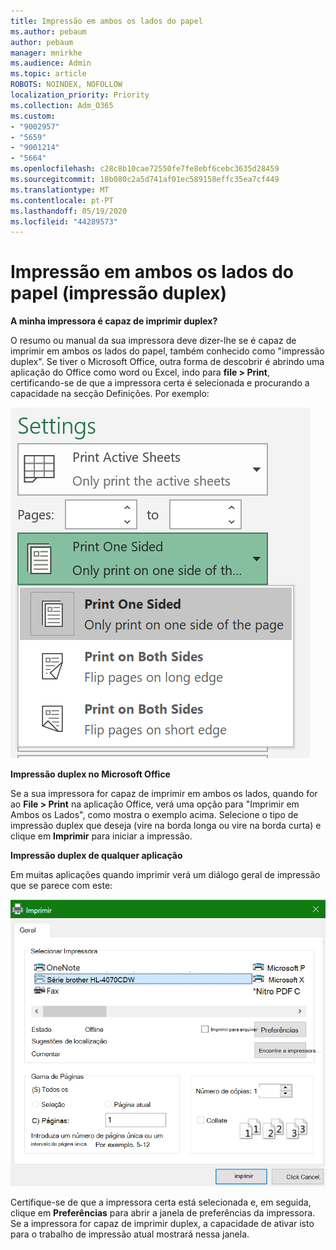 ```yaml
---
title: Impressão em ambos os lados do papel
ms.author: pebaum
author: pebaum
manager: mnirkhe
ms.audience: Admin
ms.topic: article
ROBOTS: NOINDEX, NOFOLLOW
localization_priority: Priority
ms.collection: Adm_O365
ms.custom:
- "9002957"
- "5659"
- "9001214"
- "5664"
ms.openlocfilehash: c28c8b10cae72550fe7fe8ebf6cebc3635d28459
ms.sourcegitcommit: 18b080c2a5d741af01ec589158effc35ea7cf449
ms.translationtype: MT
ms.contentlocale: pt-PT
ms.lasthandoff: 05/19/2020
ms.locfileid: "44289573"
---
```

# <a name="printing-on-both-sides-of-paper-duplex-printing"></a>Impressão em ambos os lados do papel (impressão duplex)

**A minha impressora é capaz de imprimir duplex?**

O resumo ou manual da sua impressora deve dizer-lhe se é capaz de imprimir em ambos os lados do papel, também conhecido como "impressão duplex". Se tiver o Microsoft Office, outra forma de descobrir é abrindo uma aplicação do Office como word ou Excel, indo para **file > Print**, certificando-se de que a impressora certa é selecionada e procurando a capacidade na secção Definições. Por exemplo: 

![Definições da impressora](media/print-settings.png)

**Impressão duplex no Microsoft Office**

Se a sua impressora for capaz de imprimir em ambos os lados, quando for ao **File > Print** na aplicação Office, verá uma opção para "Imprimir em Ambos os Lados", como mostra o exemplo acima.  Selecione o tipo de impressão duplex que deseja (vire na borda longa ou vire na borda curta) e clique em **Imprimir** para iniciar a impressão.

**Impressão duplex de qualquer aplicação**

Em muitas aplicações quando imprimir verá um diálogo geral de impressão que se parece com este: 

![Diálogo de impressão](media/print-dialog.png)

Certifique-se de que a impressora certa está selecionada e, em seguida, clique em **Preferências** para abrir a janela de preferências da impressora. Se a impressora for capaz de imprimir duplex, a capacidade de ativar isto para o trabalho de impressão atual mostrará nessa janela.
